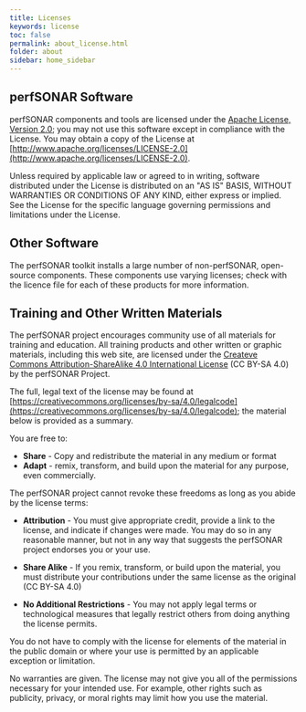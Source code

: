 ```yaml
---
title: Licenses
keywords: license
toc: false
permalink: about_license.html
folder: about
sidebar: home_sidebar
---
```


## perfSONAR Software

perfSONAR components and tools are licensed under the [Apache License,
Version 2.0](https://www.apache.org/licenses/LICENSE-2.0); you may not
use this software except in compliance with the License. You may
obtain a copy of the License at
[http://www.apache.org/licenses/LICENSE-2.0](http://www.apache.org/licenses/LICENSE-2.0).

Unless required by applicable law or agreed to in writing, software
distributed under the License is distributed on an "AS IS" BASIS,
WITHOUT WARRANTIES OR CONDITIONS OF ANY KIND, either express or
implied. See the License for the specific language governing
permissions and limitations under the License.


## Other Software

The perfSONAR toolkit installs a large number of non-perfSONAR,
open-source components.  These components use varying licenses; check
with the licence file for each of these products for more information.


## Training and Other Written Materials

The perfSONAR project encourages community use of all materials for
training and education.  All training products and other written or
graphic materials, including this web site, are licensed under the
[Createve Commons Attribution-ShareAlike 4.0 International
License](https://creativecommons.org/licenses/by-sa/4.0) (CC BY-SA
4.0) by the perfSONAR Project.

The full, legal text of the license may be found at
[https://creativecommons.org/licenses/by-sa/4.0/legalcode](https://creativecommons.org/licenses/by-sa/4.0/legalcode);
the material below is provided as a summary.

You are free to:

 * **Share** - Copy and redistribute the material in any medium or format
 * **Adapt** - remix, transform, and build upon the material for any purpose, even commercially.

The perfSONAR project cannot revoke these freedoms as long as you
abide by the license terms:

 * **Attribution** - You must give appropriate credit, provide a link
     to the license, and indicate if changes were made. You may do so
     in any reasonable manner, but not in any way that suggests the
     perfSONAR project endorses you or your use.

 * **Share Alike** - If you remix, transform, or build upon the
     material, you must distribute your contributions under the same
     license as the original (CC BY-SA 4.0)

 * **No Additional Restrictions** - You may not apply legal terms or
     technological measures that legally restrict others from doing
     anything the license permits.

You do not have to comply with the license for elements of the
material in the public domain or where your use is permitted by an
applicable exception or limitation.

No warranties are given.  The license may not give you all of the
permissions necessary for your intended use.  For example, other
rights such as publicity, privacy, or moral rights may limit how you
use the material.
